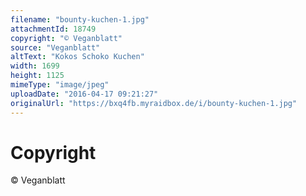 ```yaml
---
filename: "bounty-kuchen-1.jpg"
attachmentId: 18749
copyright: "© Veganblatt"
source: "Veganblatt"
altText: "Kokos Schoko Kuchen"
width: 1699
height: 1125
mimeType: "image/jpeg"
uploadDate: "2016-04-17 09:21:27"
originalUrl: "https://bxq4fb.myraidbox.de/i/bounty-kuchen-1.jpg"
---
```


# Copyright

© Veganblatt
